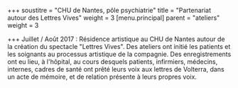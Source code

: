 +++
soustitre = "CHU de Nantes, pôle psychiatrie"
title = "Partenariat autour des Lettres Vives"
weight = 3
[menu.principal]
parent = "ateliers"
weight = 3

+++
Juillet / Août 2017 : Résidence artistique au CHU de Nantes autour de la création du spectacle "Lettres Vives". Des ateliers ont initié les patients et les soignants au processus artistique de la compagnie. Des enregistrements ont eu lieu, à l'hôpital, au cours desquels patients, infirmiers, médecins, internes, cadres de santé ont prêté leurs voix aux lettres de Volterra, dans un acte de mémoire, et de relation présente à leurs propres voix.